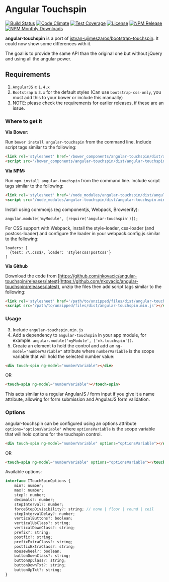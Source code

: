# Angular Touchspin

[![Build Status](http://img.shields.io/travis/nkovacic/angular-touchspin/master.svg?style=flat-square)](https://travis-ci.org/nkovacic/angular-touchspin)
[![Code Climate](http://img.shields.io/codeclimate/github/nkovacic/angular-touchspin.svg?style=flat-square)](https://codeclimate.com/github/nkovacic/angular-touchspin)
[![Test Coverage](http://img.shields.io/codeclimate/coverage/github/nkovacic/angular-touchspin.svg?style=flat-square)](https://codeclimate.com/github/nkovacic/angular-touchspin)
[![License](http://img.shields.io/badge/license-MIT-blue.svg?style=flat-square)](http://www.opensource.org/licenses/MIT)
[![NPM Release](https://img.shields.io/npm/v/angular-touchspin.svg?style=flat-square)](https://www.npmjs.org/package/angular-touchspin)
[![NPM Monthly Downloads](https://img.shields.io/npm/dm/angular-touchspin.svg?style=flat-square)](https://www.npmjs.org/package/angular-touchspin)

**angular-touchspin** is a port of [istvan-ujjmeszaros/bootstrap-touchspin](https://github.com/istvan-ujjmeszaros/bootstrap-touchspin). It could now show some differences with it.

The goal is to provide the same API than the original one but without jQuery and using all the angular power.

<!---
## Demo

[Demo](http://nkovacic.github.io/angular-touchspin/)
-->
## Requirements

1. `AngularJS` ≥ `1.4.x`
1. `Bootstrap` ≥ `3.x` for the default styles (Can use `bootstrap-css-only`, you must add this to your bower or include this manually)
5. NOTE: please check the requirements for earlier releases, if these are an issue.

### Where to get it

**Via Bower:**

Run `bower install angular-touchspin` from the command line.
Include script tags similar to the following:
```html
<link rel='stylesheet' href='/bower_components/angular-touchspin/dist/angular-touchspin.css'>
<script src='/bower_components/angular-touchspin/dist/angular-touchspin.min.js'></script>
```

**Via NPM:**

Run `npm install angular-touchspin` from the command line.
Include script tags similar to the following:
```html
<link rel='stylesheet' href='/node_modules/angular-touchspin/dist/angular-touchspin.css'>
<script src='/node_modules/angular-touchspin/dist/angular-touchspin.min.js'></script>
```
Install using commonjs (eg componentjs, Webpack, Browserify):
```
angular.module('myModule', [require('angular-touchspin')]);
```
For CSS support with Webpack, install the style-loader, css-loader (and postcss-loader) and configure the loader in your webpack.config.js similar to the following:
```
loaders: [
  {test: /\.css$/, loader: 'style!css!postcss'}
]
```

**Via Github**

Download the code from [https://github.com/nkovacic/angular-touchspin/releases/latest](https://github.com/nkovacic/angular-touchspin/releases/latest), unzip the files then add script tags similar to the following:
```html
<link rel='stylesheet' href='/path/to/unzipped/files/dist/angular-touchspin.min.css'>
<script src='/path/to/unzipped/files/dist/angular-touchspin.min.js'></script>
```

### Usage

3. Include `angular-touchspin.min.js`
4. Add a dependency to `angular-touchspin` in your app module, for example: ```angular.module('myModule', ['nk.touchspin'])```.
5. Create an element to hold the control and add an `ng-model="numberVariable"` attribute where `numberVariable` is the scope variable that will hold the selected number value:
```html
<div touch-spin ng-model="numberVariable"></div>
```
OR
```html
<touch-spin ng-model="numberVariable"></touch-spin>
```
This acts similar to a regular AngularJS / form input if you give it a name attribute, allowing for form submission and AngularJS form validation.

### Options

angular-touchspin can be configured using an options attribute `options="optionsVariable"` where `optionsVariable` is the scope variable that will hold options for the touchspin control.
```html
<div touch-spin ng-model="numberVariable" options="optionsVariable"></div>
```
OR
```html
<touch-spin ng-model="numberVariable" options="optionsVariable"></touch-spin>
```
Available options:
```javascript
interface ITouchSpinOptions {
	min?: number;
	max?: number;
	step?: number;
	decimals?: number;
	stepInterval?: number;
	forceStepDivisibility?: string; // none | floor | round | ceil
	stepIntervalDelay?: number;
	verticalButtons?: boolean;
	verticalUpClass?: string;
	verticalDownClass?: string;
	prefix?: string;
	postfix?: string;
	prefixExtraClass?: string;
	postfixExtraClass?: string;
	mousewheel?: boolean;
	buttonDownClass?: string;
	buttonUpClass?: string;
	buttonDownTxt?: string;
	buttonUpTxt?: string;
}
```